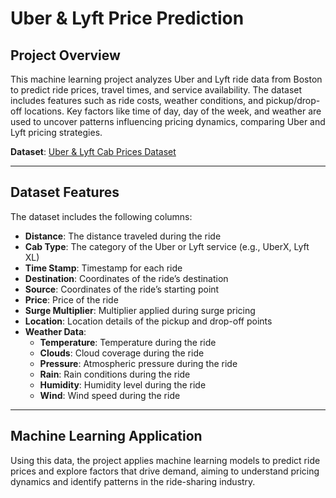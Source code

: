 # Uber & Lyft Price Prediction

## Project Overview

This machine learning project analyzes Uber and Lyft ride data from Boston to predict ride prices, travel times, and service availability. The dataset includes features such as ride costs, weather conditions, and pickup/drop-off locations. Key factors like time of day, day of the week, and weather are used to uncover patterns influencing pricing dynamics, comparing Uber and Lyft pricing strategies.

**Dataset**: [Uber & Lyft Cab Prices Dataset](https://www.kaggle.com/datasets/ravi72munde/uber-lyft-cab-prices)

---

## Dataset Features

The dataset includes the following columns:
- **Distance**: The distance traveled during the ride
- **Cab Type**: The category of the Uber or Lyft service (e.g., UberX, Lyft XL)
- **Time Stamp**: Timestamp for each ride
- **Destination**: Coordinates of the ride’s destination
- **Source**: Coordinates of the ride’s starting point
- **Price**: Price of the ride
- **Surge Multiplier**: Multiplier applied during surge pricing
- **Location**: Location details of the pickup and drop-off points
- **Weather Data**:
  - **Temperature**: Temperature during the ride
  - **Clouds**: Cloud coverage during the ride
  - **Pressure**: Atmospheric pressure during the ride
  - **Rain**: Rain conditions during the ride
  - **Humidity**: Humidity level during the ride
  - **Wind**: Wind speed during the ride

---

## Machine Learning Application

Using this data, the project applies machine learning models to predict ride prices and explore factors that drive demand, aiming to understand pricing dynamics and identify patterns in the ride-sharing industry.
